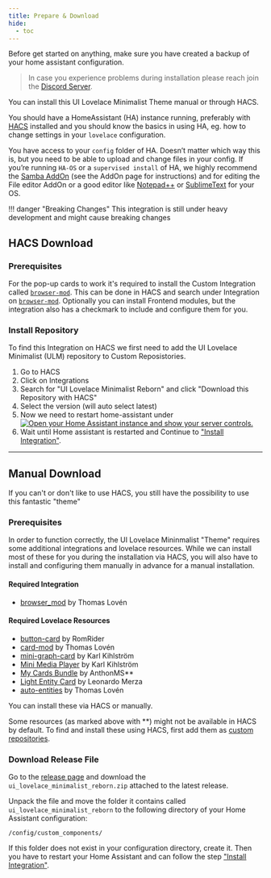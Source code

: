 ```yaml
---
title: Prepare & Download
hide:
  - toc
---
```

<!-- markdownlint-disable MD046 -->
Before get started on anything, make sure you have created a backup of your home assistant configuration.

> In case you experience problems during installation please reach join the [Discord Server](https://discord.gg/TPXg9b7GfR).

You can install this UI Lovelace Minimalist Theme manual or through HACS.

You should have a HomeAssistant (HA) instance running, preferably with [HACS](https://hacs.xyz/) installed and you should know the basics in using HA, eg. how to change settings in your `lovelace` configuration.

You have access to your `config` folder of HA. Doesn’t matter which way this is, but you need to be able to upload and change files in your config. If you’re running `HA-OS` or a `supervised install` of HA, we highly recommend the [Samba AddOn](https://www.home-assistant.io/common-tasks/supervised/#installing-and-using-the-samba-add-on) (see the AddOn page for instructions) and for editing the File editor AddOn or a good editor like [Notepad++](https://notepad-plus-plus.org/) or [SublimeText](https://www.sublimetext.com/) for your OS.

!!! danger "Breaking Changes"
    This integration is still under heavy development and might cause breaking changes

## HACS Download

### Prerequisites

For the pop-up cards to work it's required to install the Custom Integration called [`browser-mod`](https://github.com/thomasloven/hass-browser_mod). This can be done in HACS and search under Integration on [`browser-mod`](https://github.com/thomasloven/hass-browser_mod). Optionally you can install Frontend modules, but the integration also has a checkmark to include and configure them for you.

### Install Repository

To find this Integration on HACS we first need to add the UI Lovelace Minimalist (ULM) repository to Custom Reposistories.

1. Go to HACS
2. Click on Integrations
3. Search for "UI Lovelace Minimalist Reborn" and click "Download this Repository with HACS"
4. Select the version (will auto select latest)
5. Now we need to restart home-assistant under [![Open your Home Assistant instance and show your server controls.](https://my.home-assistant.io/badges/server_controls.svg)](https://my.home-assistant.io/redirect/server_controls/)
6. Wait until Home assistant is restarted and Continue to ["Install Integration"](https://ui-lovelace-minimalist.github.io/UI/setup/installation/#install-integration).

---

## Manual Download

If you can't or don't like to use HACS, you still have the possibility to use this fantastic "theme"

### Prerequisites

In order to function correctly, the UI Lovelace Mininmalist "Theme" requires some additional integrations and lovelace resources. While we can install most of these for you during the installation via HACS, you will also have to install and configuring them manually in advance for a manual installation.

#### Required Integration

- [browser_mod](https://github.com/thomasloven/hass-browser_mod) by Thomas Lovén

#### Required Lovelace Resources

- [button-card](https://github.com/custom-cards/button-card) by RomRider
- [card-mod](https://github.com/thomasloven/lovelace-card-mod) by Thomas Lovén
- [mini-graph-card](https://github.com/kalkih/mini-graph-card) by Karl Kihlström
- [Mini Media Player](https://github.com/kalkih/mini-media-player) by Karl Kihlström
- [My Cards Bundle](https://github.com/AnthonMS/my-cards) by AnthonMS**
- [Light Entity Card](https://github.com/ljmerza/light-entity-card) by Leonardo Merza
- [auto-entities](https://github.com/thomasloven/lovelace-auto-entities) by Thomas Lovén

You can install these via HACS or manually.

Some resources (as marked above with **) might not be available in HACS by default.
To find and install these using HACS, first add them as [custom repositories](https://hacs.xyz/docs/faq/custom_repositories/).

### Download Release File

Go to the [release page](https://github.com/UI-Lovelace-Minimalist/UI/releases) and download the `ui_lovelace_minimalist_reborn.zip` attached to the latest release.

Unpack the file and move the folder it contains called `ui_lovelace_minimalist_reborn` to the following directory of your Home Assistant configuration:

`/config/custom_components/`

If this folder does not exist in your configuration directory, create it.
Then you have to restart your Home Assistant and can follow the step ["Install Integration"](https://ui-lovelace-minimalist.github.io/UI/setup/installation/#install-integration).
